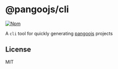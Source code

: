 # @pangoojs/cli

[![Npm](https://img.shields.io/npm/v/@pangoojs/cli)](https://www.npmjs.com/package/@pangoojs/cli)

A `cli` tool for quickly generating [pangoojs](https://pangoojs.com) projects

## License

MIT
